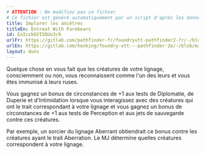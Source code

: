 ```yaml
---
# ATTENTION : Ne modifiez pas ce fichier
# Ce fichier est généré automatiquement par un script d'après les données du module Foundry VTT officiel et de sa traduction
title: Implorer les ancêtres
titleEn: Entreat With Forebears
id: EaIczkGVI5DUo3c9
urlFr: https://gitlab.com/pathfinder-fr/foundryvtt-pathfinder2-fr/-/blob/master/data/feats/EaIczkGVI5DUo3c9.htm
urlEn: https://gitlab.com/hooking/foundry-vtt---pathfinder-2e/-/blob/master/packs/data/feats.db/entreat-with-forebears.json
layout: dons
---
```

Quelque chose en vous fait que les créatures de votre lignage, consciemment ou non, vous reconnaissent comme l'un des leurs et vous êtes immunisé à leurs ruses.

Vous gagnez un bonus de circonstances de +1 aux tests de Diplomatie, de Duperie et d'Intimidation lorsque vous interagissez avec des créatures qui ont le trait correspondant à votre lignage et vous gagnez un bonus de circonstances de +1 aux tests de Perception et aux jets de sauvegarde contre ces créatures.

Par exemple, un sorcier du lignage Aberrant obtiendrait ce bonus contre les créatures ayant le trait Aberration. Le MJ détermine quelles créatures correspondent à votre lignage.
